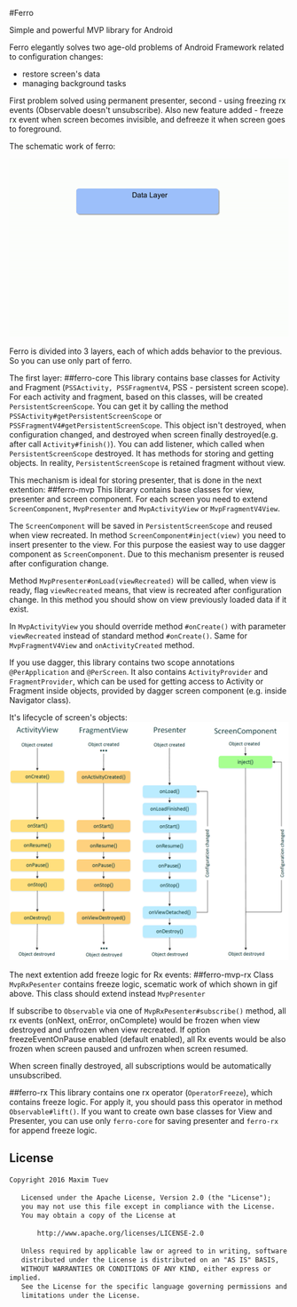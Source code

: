 #Ferro

Simple and powerful MVP library for Android 

Ferro elegantly solves two age-old problems of Android Framework related to configuration changes:
* restore screen's data
* managing background tasks

First problem solved using permanent presenter, second - using freezing rx events (Observable doesn't unsubscribe).
Also new feature added - freeze rx event when screen becomes invisible, and defreeze it when screen goes to foreground.

The schematic work of ferro:

![SchematicImage](ferro.gif)

Ferro is divided into 3 layers, each of which adds behavior to the previous. So you can use only part of ferro.

The first layer:
##ferro-core
This library contains base classes for Activity and Fragment (`PSSActivity, PSSFragmentV4`, PSS - persistent screen scope). For each activity and fragment, based on this classes, will be created `PersistentScreenScope`.  You can get it by calling the method `PSSActivity#getPersistentScreenScope` or `PSSFragmentV4#getPersistentScreenScope`. This object isn't destroyed, when configuration changed, and destroyed when screen finally destroyed(e.g. after call `Activity#finish()`). You can add listener, which called when `PersistentScreenScope` destroyed. It has methods for storing and getting objects.
In reality, `PersistentScreenScope` is retained fragment without view.

This mechanism is ideal for storing presenter, that is done in the next extention:
##ferro-mvp
This library contains base classes for view, presenter and screen component. For each screen you need to extend `ScreenComponent`, `MvpPresenter` and `MvpActivityView` or `MvpFragmentV4View`. 

The `ScreenComponent` will be saved in `PersistentScreenScope` and reused when view recreated. In method `ScreenComponent#inject(view)` you need to insert presenter to the view. For this purpose the easiest way to use dagger component as `ScreenComponent`. Due to this mechanism presenter is reused after configuration change. 

Method `MvpPresenter#onLoad(viewRecreated)` will be called, when view is ready, flag `viewRecreated` means, that view is recreated after configuration change. In this method you should show on view previously loaded data if it exist.

In `MvpActivityView` you should override method `#onCreate()` with parameter `viewRecreated` instead of standard method `#onCreate()`. Same for `MvpFragmentV4View` and `onActivityCreated` method.

If you use dagger, this library contains two scope annotations `@PerApplication` and `@PerScreen`. It also contains `ActivityProvider` and `FragmentProvider`, which can be used for getting access to Activity or Fragment inside objects, provided by dagger screen component (e.g. inside Navigator class).

It's lifecycle of screen's objects: 
![lifecycle](ferro_lifecycle.png)

The next extention add freeze logic for Rx events:
##ferro-mvp-rx
Class `MvpRxPesenter` contains freeze logic, scematic work of which shown in gif above. This class should extend instead `MvpPresenter`

If subscribe to `Observable` via one of `MvpRxPesenter#subscribe()` method,
all rx events (onNext, onError, onComplete) would be frozen when view destroyed and unfrozen
when view recreated.
If option freezeEventOnPause enabled (default enabled), all Rx events
would be also frozen when screen paused and unfrozen when screen resumed.

When screen finally destroyed, all subscriptions would be automatically unsubscribed.

##ferro-rx
This library contains one rx operator (`OperatorFreeze`), which contains freeze logic. For apply it, you should pass this operator in method `Observable#lift()`.
If you want to create own base classes for View and Presenter, you can use only `ferro-core` for saving presenter and `ferro-rx` for append freeze logic.

## License
```
Copyright 2016 Maxim Tuev

   Licensed under the Apache License, Version 2.0 (the "License");
   you may not use this file except in compliance with the License.
   You may obtain a copy of the License at

       http://www.apache.org/licenses/LICENSE-2.0

   Unless required by applicable law or agreed to in writing, software
   distributed under the License is distributed on an "AS IS" BASIS,
   WITHOUT WARRANTIES OR CONDITIONS OF ANY KIND, either express or implied.
   See the License for the specific language governing permissions and
   limitations under the License.
```



